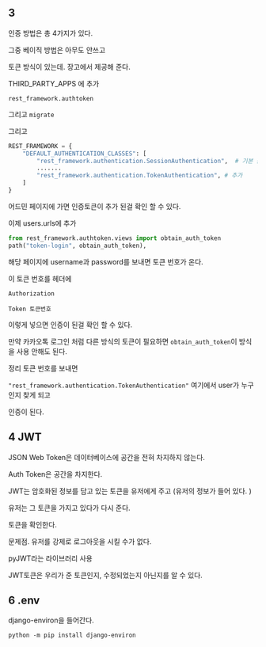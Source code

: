 ## 3

인증 방법은 총 4가지가 있다. 

그중 베이직 방법은 아무도 안쓰고

토큰 방식이 있는데. 장고에서 제공해 준다. 

THIRD_PARTY_APPS 에 추가

`rest_framework.authtoken`

그리고 `migrate`

그리고 

```python
REST_FRAMEWORK = {
    "DEFAULT_AUTHENTICATION_CLASSES": [
        "rest_framework.authentication.SessionAuthentication",  # 기본 값
        .......
        "rest_framework.authentication.TokenAuthentication", # 추가
    ]
}
```

어드민 페이지에 가면 인증토큰이 추가 된걸 확인 할 수 있다. 





이제 users.urls에 추가

```python 
from rest_framework.authtoken.views import obtain_auth_token
path("token-login", obtain_auth_token),
```

해당 페이지에 username과 password를 보내면 토큰 번호가 온다. 

이 토큰 번호를 헤더에 

`Authorization`

`Token 토큰번호`

이렇게 넣으면 인증이 된걸 확인 할 수 있다. 



만약 카카오톡 로그인 처럼 다른 방식의 토큰이 필요하면 `obtain_auth_token`이 방식을 사용 안해도 된다. 



정리 토큰 번호를 보내면 

`"rest_framework.authentication.TokenAuthentication"` 여기에서 user가 누구인지 찾게 되고 

인증이 된다. 



## 4 JWT

JSON Web Token은 데이터베이스에 공간을 전혀 차지하지 않는다. 

Auth Token은 공간을 차지한다. 



JWT는 암호화된 정보를 담고 있는 토큰을 유저에게 주고 (유저의 정보가 들어 있다. )

유저는 그 토큰을 가지고 있다가 다시 준다. 

토큰을 확인한다.

 

문제점. 유저를 강제로 로그아웃을 시킬 수가 없다. 



pyJWT라는 라이브러리 사용



JWT토큰은 우리가 준 토큰인지, 수정되었는지 아닌지를 알 수 있다. 





## 6 .env

django-environ을 들어간다. 

 `python -m pip install django-environ`

